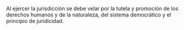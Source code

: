 Al ejercer la jurisdicción se debe velar por la tutela y promoción de los derechos humanos y de la naturaleza, del sistema democrático y el principio de juridicidad.
